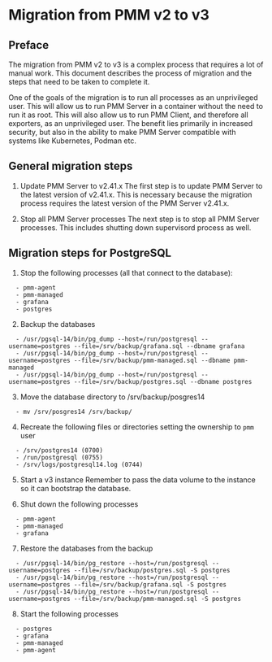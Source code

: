 # Migration from PMM v2 to v3

## Preface
The migration from PMM v2 to v3 is a complex process that requires a lot of manual work. This document describes the process of migration and the steps that need to be taken to complete it.

One of the goals of the migration is to run all processes as an unprivileged user. This will allow us to run PMM Server in a container without the need to run it as root. This will also allow us to run PMM Client, and therefore all exporters, as an unprivileged user. The benefit lies primarily in increased security, but also in the ability to make PMM Server compatible with systems like Kubernetes, Podman etc.

## General migration steps

1. Update PMM Server to v2.41.x
The first step is to update PMM Server to the latest version of v2.41.x. This is necessary because the migration process requires the latest version of the PMM Server v2.41.x.

2. Stop all PMM Server processes
The next step is to stop all PMM Server processes. This includes shutting down supervisord process as well.


## Migration steps for PostgreSQL

1. Stop the following processes (all that connect to the database):
```
  - pmm-agent
  - pmm-managed
  - grafana
  - postgres
```

2. Backup the databases
```
  - /usr/pgsql-14/bin/pg_dump --host=/run/postgresql --username=postgres --file=/srv/backup/grafana.sql --dbname grafana
  - /usr/pgsql-14/bin/pg_dump --host=/run/postgresql --username=postgres --file=/srv/backup/pmm-managed.sql --dbname pmm-managed
  - /usr/pgsql-14/bin/pg_dump --host=/run/postgresql --username=postgres --file=/srv/backup/postgres.sql --dbname postgres
```

3. Move the database directory to /srv/backup/posgres14
```
  - mv /srv/posgres14 /srv/backup/
```

4. Recreate the following files or directories setting the ownership to `pmm` user
```
  - /srv/postgres14 (0700)
  - /run/postgresql (0755)
  - /srv/logs/postgresql14.log (0744)
```

5. Start a v3 instance
Remember to pass the data volume to the instance so it can bootstrap the database.

6. Shut down the following processes
```
  - pmm-agent
  - pmm-managed
  - grafana
```

7. Restore the databases from the backup
```
  - /usr/pgsql-14/bin/pg_restore --host=/run/postgresql --username=postgres --file=/srv/backup/postgres.sql -S postgres
  - /usr/pgsql-14/bin/pg_restore --host=/run/postgresql --username=postgres --file=/srv/backup/grafana.sql -S postgres
  - /usr/pgsql-14/bin/pg_restore --host=/run/postgresql --username=postgres --file=/srv/backup/pmm-managed.sql -S postgres
```

8. Start the following processes
```
  - postgres
  - grafana
  - pmm-managed
  - pmm-agent
```
